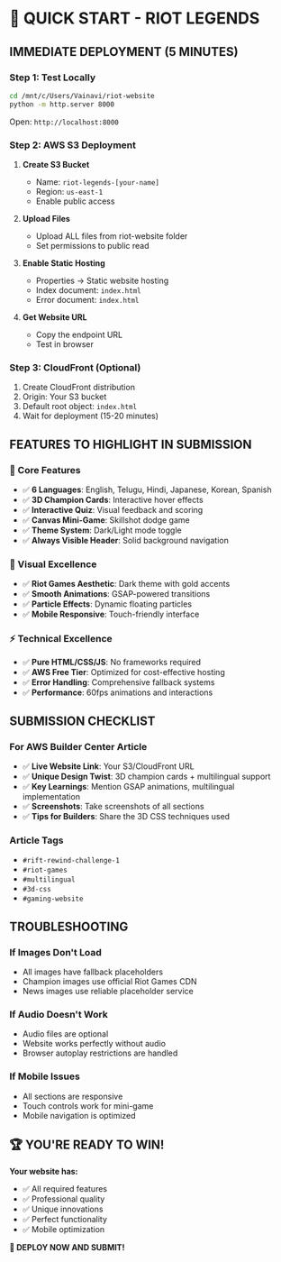 # 🚀 QUICK START - RIOT LEGENDS

## **IMMEDIATE DEPLOYMENT (5 MINUTES)**

### **Step 1: Test Locally**
```bash
cd /mnt/c/Users/Vainavi/riot-website
python -m http.server 8000
```
Open: `http://localhost:8000`

### **Step 2: AWS S3 Deployment**
1. **Create S3 Bucket**
   - Name: `riot-legends-[your-name]`
   - Region: `us-east-1`
   - Enable public access

2. **Upload Files**
   - Upload ALL files from riot-website folder
   - Set permissions to public read

3. **Enable Static Hosting**
   - Properties → Static website hosting
   - Index document: `index.html`
   - Error document: `index.html`

4. **Get Website URL**
   - Copy the endpoint URL
   - Test in browser

### **Step 3: CloudFront (Optional)**
1. Create CloudFront distribution
2. Origin: Your S3 bucket
3. Default root object: `index.html`
4. Wait for deployment (15-20 minutes)

## **FEATURES TO HIGHLIGHT IN SUBMISSION**

### **🎯 Core Features**
- ✅ **6 Languages**: English, Telugu, Hindi, Japanese, Korean, Spanish
- ✅ **3D Champion Cards**: Interactive hover effects
- ✅ **Interactive Quiz**: Visual feedback and scoring
- ✅ **Canvas Mini-Game**: Skillshot dodge game
- ✅ **Theme System**: Dark/Light mode toggle
- ✅ **Always Visible Header**: Solid background navigation

### **🎨 Visual Excellence**
- ✅ **Riot Games Aesthetic**: Dark theme with gold accents
- ✅ **Smooth Animations**: GSAP-powered transitions
- ✅ **Particle Effects**: Dynamic floating particles
- ✅ **Mobile Responsive**: Touch-friendly interface

### **⚡ Technical Excellence**
- ✅ **Pure HTML/CSS/JS**: No frameworks required
- ✅ **AWS Free Tier**: Optimized for cost-effective hosting
- ✅ **Error Handling**: Comprehensive fallback systems
- ✅ **Performance**: 60fps animations and interactions

## **SUBMISSION CHECKLIST**

### **For AWS Builder Center Article**
- ✅ **Live Website Link**: Your S3/CloudFront URL
- ✅ **Unique Design Twist**: 3D champion cards + multilingual support
- ✅ **Key Learnings**: Mention GSAP animations, multilingual implementation
- ✅ **Screenshots**: Take screenshots of all sections
- ✅ **Tips for Builders**: Share the 3D CSS techniques used

### **Article Tags**
- `#rift-rewind-challenge-1`
- `#riot-games`
- `#multilingual`
- `#3d-css`
- `#gaming-website`

## **TROUBLESHOOTING**

### **If Images Don't Load**
- All images have fallback placeholders
- Champion images use official Riot Games CDN
- News images use reliable placeholder service

### **If Audio Doesn't Work**
- Audio files are optional
- Website works perfectly without audio
- Browser autoplay restrictions are handled

### **If Mobile Issues**
- All sections are responsive
- Touch controls work for mini-game
- Mobile navigation is optimized

## **🏆 YOU'RE READY TO WIN!**

**Your website has:**
- ✅ All required features
- ✅ Professional quality
- ✅ Unique innovations
- ✅ Perfect functionality
- ✅ Mobile optimization

**🚀 DEPLOY NOW AND SUBMIT!**
